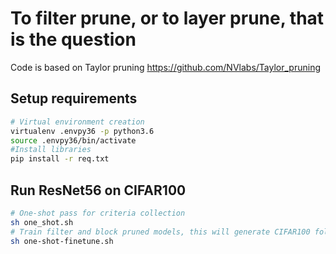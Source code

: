 # To filter prune, or to layer prune, that is the question 

Code is based on Taylor pruning
https://github.com/NVlabs/Taylor_pruning


## Setup requirements
```bash
# Virtual environment creation
virtualenv .envpy36 -p python3.6
source .envpy36/bin/activate
#Install libraries
pip install -r req.txt
```

## Run ResNet56 on CIFAR100
```bash
# One-shot pass for criteria collection
sh one_shot.sh
# Train filter and block pruned models, this will generate CIFAR100 folder with ResultsTable.html inisde with accuracy compariosn (table 2 in the paper)
sh one-shot-finetune.sh
```
